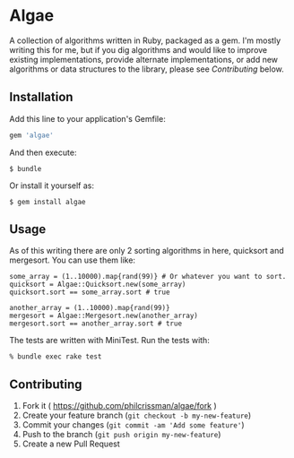 # Algae

A collection of algorithms written in Ruby, packaged as a gem. I'm mostly writing this for me, but if you dig algorithms and would like to improve existing implementations, provide alternate implementations, or add new algorithms or data structures to the library, please see *Contributing* below.

## Installation

Add this line to your application's Gemfile:

```ruby
gem 'algae'
```

And then execute:

    $ bundle

Or install it yourself as:

    $ gem install algae

## Usage

As of this writing there are only 2 sorting algorithms in here, quicksort and mergesort. You can use them like:

```
some_array = (1..10000).map{rand(99)} # Or whatever you want to sort.
quicksort = Algae::Quicksort.new(some_array)
quicksort.sort == some_array.sort # true

another_array = (1..10000).map{rand(99)}
mergesort = Algae::Mergesort.new(another_array)
mergesort.sort == another_array.sort # true
```

The tests are written with MiniTest. Run the tests with:

```
% bundle exec rake test
```

## Contributing

1. Fork it ( https://github.com/philcrissman/algae/fork )
2. Create your feature branch (`git checkout -b my-new-feature`)
3. Commit your changes (`git commit -am 'Add some feature'`)
4. Push to the branch (`git push origin my-new-feature`)
5. Create a new Pull Request
